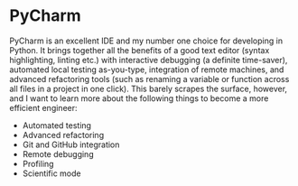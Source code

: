 # PyCharm

PyCharm is an excellent IDE and my number one choice for developing in Python. It brings together all the benefits of
a good text editor (syntax highlighting, linting etc.) with interactive debugging (a definite time-saver), automated 
local testing as-you-type, integration of remote machines, and advanced refactoring tools (such as renaming a 
variable or function across all files in a project in one click). This barely scrapes the surface, however, and I want 
to learn more about the following things to become a more efficient engineer:
* Automated testing
* Advanced refactoring
* Git and GitHub integration
* Remote debugging
* Profiling
* Scientific mode
